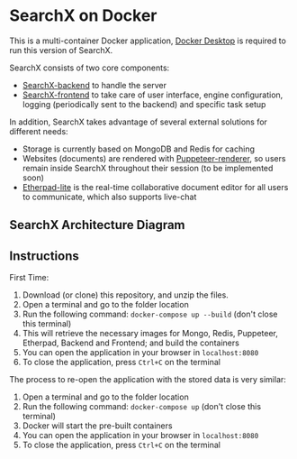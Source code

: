 # SearchX on Docker
This is a multi-container Docker application, [Docker Desktop](https://www.docker.com/products/docker-desktop) is required to run this version of SearchX.

SearchX consists of two core components: 
* [SearchX-backend](https://github.com/felipemoraes/searchx-backend) to handle the server
* [SearchX-frontend](https://github.com/felipemoraes/searchx-frontend) to take care of user interface, engine configuration, logging (periodically sent to the backend) and specific task setup

In addition, SearchX takes advantage of several external solutions for different needs:
* Storage is currently based on MongoDB and Redis for caching
* Websites (documents) are rendered with [Puppeteer-renderer](https://github.com/zenato/puppeteer-renderer), so users remain inside SearchX throughout their session (to be implemented soon)
* [Etherpad-lite](https://github.com/ether/etherpad-lite) is the real-time collaborative document editor for all users to communicate, which also supports live-chat 

## SearchX Architecture Diagram


## Instructions
First Time:
1. Download (or clone) this repository, and unzip the files. 
2. Open a terminal and go to the folder location
3. Run the following command: `docker-compose up --build` (don't close this terminal)
4. This will retrieve the necessary images for Mongo, Redis, Puppeteer, Etherpad, Backend and Frontend; and build the containers
5. You can open the application in your browser in `localhost:8080`
6. To close the application, press `Ctrl+C` on the terminal

The process to re-open the application with the stored data is very similar:
1. Open a terminal and go to the folder location
2. Run the following command: `docker-compose up` (don't close this terminal)
3. Docker will start the pre-built containers
4. You can open the application in your browser in `localhost:8080`
5. To close the application, press `Ctrl+C` on the terminal